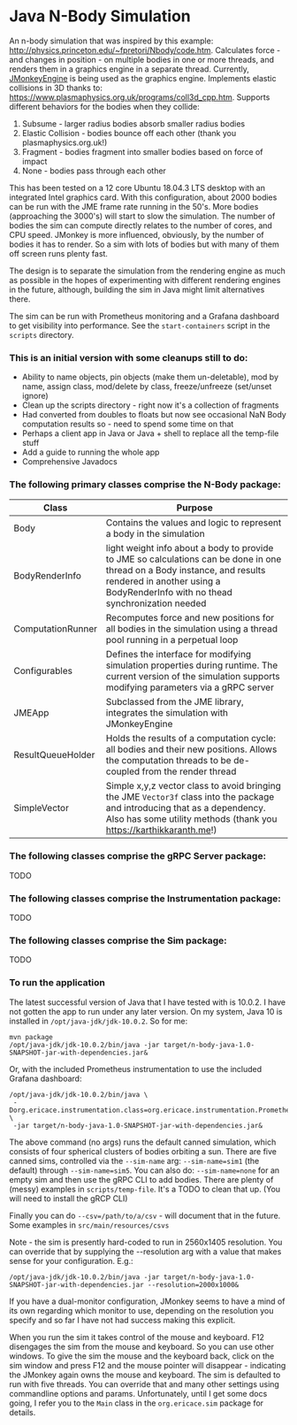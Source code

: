 # Java N-Body Simulation

An n-body simulation that was inspired by this example: <http://physics.princeton.edu/~fpretori/Nbody/code.htm>. Calculates force - and changes in position - on multiple bodies in one or more threads, and renders them in a graphics engine in a separate thread. Currently, [JMonkeyEngine](https://jmonkeyengine.org/) is being used as the graphics engine. Implements elastic collisions in 3D thanks to: https://www.plasmaphysics.org.uk/programs/coll3d_cpp.htm. Supports different behaviors for the bodies when they collide:
1. Subsume - larger radius bodies absorb smaller radius bodies
2. Elastic Collision - bodies bounce off each other (thank you plasmaphysics.org.uk!)
3. Fragment - bodies fragment into smaller bodies based on force of impact
4. None - bodies pass through each other

This has been tested on a 12 core Ubuntu 18.04.3 LTS desktop with an integrated Intel graphics card. With this configuration, about 2000 bodies can be run with the JME frame rate running in the 50's. More bodies (approaching the 3000's) will start to slow the simulation. The number of bodies the sim can compute directly relates to the number of cores, and CPU speed. JMonkey is more influenced, obviously, by the number of bodies it has to render. So a sim with lots of bodies but with many of them off screen runs plenty fast. 

The design is to separate the simulation from the rendering engine as much as possible in the hopes of experimenting with different rendering engines in the future, although, building the sim in Java might limit alternatives there.

The sim can be run with Prometheus monitoring and a Grafana dashboard to get visibility into performance. See the `start-containers` script in the `scripts` directory.

### This is an initial version with some cleanups still to do: 

* Ability to name objects, pin objects (make them un-deletable), mod by name, assign class, mod/delete by class, freeze/unfreeze (set/unset ignore)
* Clean up the scripts directory - right now it's a collection of fragments
* Had converted from doubles to floats but now see occasional NaN Body computation results so - need to spend some time on that
* Perhaps a client app in Java or Java + shell to replace all the temp-file stuff
* Add a guide to running the whole app
* Comprehensive Javadocs

### The following primary classes comprise the N-Body package:

| Class | Purpose |
|-------|---------|
| Body | Contains the values and logic to represent a body in the simulation |
| BodyRenderInfo | light weight info about a body to provide to JME so calculations can be done in one thread on a Body instance, and results rendered in another using a BodyRenderInfo with no thead synchronization needed|
| ComputationRunner | Recomputes force and new positions for all bodies in the simulation using a thread pool running in a perpetual loop|
| Configurables | Defines the interface for modifying simulation properties during runtime. The current version of the simulation supports modifying parameters via a gRPC server|
| JMEApp | Subclassed from the JME library, integrates the simulation with JMonkeyEngine |
| ResultQueueHolder | Holds the results of a computation cycle: all bodies and their new positions. Allows the computation threads to be de-coupled from the render thread |
| SimpleVector | Simple x,y,z vector class to avoid bringing the JME `Vector3f` class into the package and introducing that as a dependency. Also has some utility methods (thank you https://karthikkaranth.me!)|

### The following classes comprise the gRPC Server package:

TODO

### The following classes comprise the Instrumentation package:

TODO

### The following classes comprise the Sim package:

TODO

### To run the application
The latest successful version of Java that I have tested with is 10.0.2. I have not gotten the app to run under any later version. On my system, Java 10 is installed in `/opt/java-jdk/jdk-10.0.2`. So for me:
```
mvn package
/opt/java-jdk/jdk-10.0.2/bin/java -jar target/n-body-java-1.0-SNAPSHOT-jar-with-dependencies.jar&
```
Or, with the included Prometheus instrumentation to use the included Grafana dashboard:
```
/opt/java-jdk/jdk-10.0.2/bin/java \
 -Dorg.ericace.instrumentation.class=org.ericace.instrumentation.PrometheusInstrumentation \
 -jar target/n-body-java-1.0-SNAPSHOT-jar-with-dependencies.jar&
```
The above command (no args) runs the default canned simulation, which consists of four spherical clusters of bodies orbiting a sun. There are five canned sims, controlled via the `--sim-name` arg: `--sim-name=sim1` (the default) through `--sim-name=sim5`. You can also do: `--sim-name=none` for an empty sim and then use the gRPC CLI to add bodies. There are plenty of (messy) examples in `scripts/temp-file`. It's a TODO to clean that up. (You will need to install the gRCP CLI)
 
 Finally you can do `--csv=/path/to/a/csv` - will document that in the future. Some examples in `src/main/resources/csvs`

Note - the sim is presently hard-coded to run in 2560x1405 resolution. You can override that by supplying the --resolution arg with a value that makes sense for your configuration. E.g.:
```
/opt/java-jdk/jdk-10.0.2/bin/java -jar target/n-body-java-1.0-SNAPSHOT-jar-with-dependencies.jar --resolution=2000x1000&
```
If you have a dual-monitor configuration, JMonkey seems to have a mind of its own regarding which monitor to use, depending on the resolution you specify and so far I have not had success making this explicit.

When you run the sim it takes control of the mouse and keyboard. F12 disengages the sim from the mouse and keyboard. So you can use other windows. To give the sim the mouse and the keyboard back, click on the sim window and press F12 and the mouse pointer will disappear - indicating the JMonkey again owns the mouse and keyboard. The sim is defaulted to run with five threads. You can override that and many other settings using commandline options and params. Unfortunately, until I get some docs going, I refer you to the `Main` class in the `org.ericace.sim` package for details.